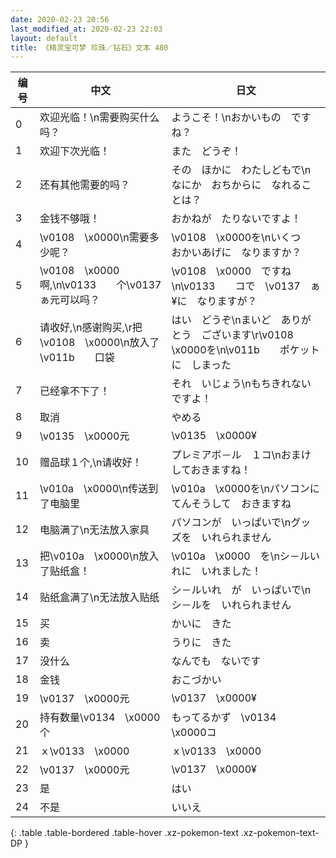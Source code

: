 ```yaml
---
date: 2020-02-23 20:56
last_modified_at: 2020-02-23 22:03
layout: default
title: 《精灵宝可梦 珍珠／钻石》文本 480
---
```

| 编号 | 中文 | 日文 |
| ---- | ---- | ---- |
| 0 | 欢迎光临！\n需要购买什么吗？ | ようこそ！\nおかいもの　ですね？ |
| 1 | 欢迎下次光临！ | また　どうぞ！ |
| 2 | 还有其他需要的吗？ | その　ほかに　わたしどもで\nなにか　おちからに　なれることは？ |
| 3 | 金钱不够哦！ | おかねが　たりないですよ！ |
| 4 | \v0108　\x0000\n需要多少呢？ | \v0108　\x0000を\nいくつ　おかいあげに　なりますか？ |
| 5 | \v0108　\x0000啊,\n\v0133　　个\v0137　ぁ元可以吗？ | \v0108　\x0000　ですね\n\v0133　　コで　\v0137　ぁ¥に　なりますが？ |
| 6 | 请收好,\n感谢购买,\r把\v0108　\x0000\n放入了\v011b　　口袋 | はい　どうぞ\nまいど　ありがとう　ございます\r\v0108　\x0000を\n\v011b　　ポケットに　しまった |
| 7 | 已经拿不下了！ | それ　いじょう\nもちきれない　ですよ！ |
| 8 | 取消 | やめる |
| 9 | \v0135　\x0000元 | \v0135　\x0000¥ |
| 10 | 赠品球１个,\n请收好！ | プレミアボ－ル　１コ\nおまけ　しておきますね！ |
| 11 | \v010a　\x0000\n传送到了电脑里 | \v010a　\x0000を\nパソコンに　てんそうして　おきますね |
| 12 | 电脑满了\n无法放入家具 | パソコンが　いっぱいで\nグッズを　いれられません |
| 13 | 把\v010a　\x0000\n放入了贴纸盒！ | \v010a　\x0000　を\nシ－ルいれに　いれました！ |
| 14 | 贴纸盒满了\n无法放入贴纸 | シ－ルいれ　が　いっぱいで\nシ－ルを　いれられません |
| 15 | 买 | かいに　きた |
| 16 | 卖 | うりに　きた |
| 17 | 没什么 | なんでも　ないです |
| 18 | 金钱 | おこづかい |
| 19 | \v0137　\x0000元 | \v0137　\x0000¥ |
| 20 | 持有数量\v0134　\x0000个 | もってるかず　\v0134　\x0000コ |
| 21 | ｘ\v0133　\x0000 | ｘ\v0133　\x0000 |
| 22 | \v0137　\x0000元 | \v0137　\x0000¥ |
| 23 | 是 | はい |
| 24 | 不是 | いいえ |
{: .table .table-bordered .table-hover .xz-pokemon-text .xz-pokemon-text-DP }
